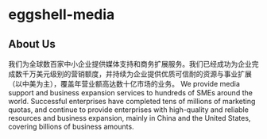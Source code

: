 # eggshell-media

## About Us

我们为全球数百家中小企业提供媒体支持和商务扩展服务。我们已经成功为企业完成数千万美元级别的营销额度，并持续为企业提供优质可信耐的资源与事业扩展（以中美为主），覆盖年营业额高达数十亿市场的业务。
We provide media support and business expansion services to hundreds of SMEs around the world. Successful enterprises have completed tens of millions of marketing quotas, and continue to provide enterprises with high-quality and reliable resources and business expansion, mainly in China and the United States, covering billions of business amounts.
